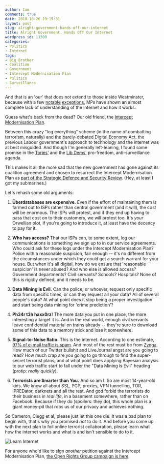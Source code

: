 ```yaml
---
author: Ian
comments: true
date: 2010-10-26 19:15:31
layout: post
slug: alright-government-hands-off-our-internet
title: Alright Government, Hands Off Our Internet
wordpress_id: 11309
categories:
- Politics
- Internet
tags:
- Big Brother
- Coalition
- Government
- Intercept Modernisation Plan
- Politics
- Surveillance
---
```


And that is an 'our' that does not extend to those inside Westminster, because with a few [notable](http://www.westminsterhubble.com/Tom_Watson) [exceptions](http://www.westminsterhubble.com/Julian%20Huppert), MPs have shown an almost complete lack of understanding of the internet and how it works.

Guess what's back from the dead?  Our old friend, the [Intercept Modernisation Plan](http://wiki.openrightsgroup.org/wiki/Intercept_Modernisation).

Between this crazy "log everything" scheme (in the name of combatting terrorism, naturally) and the barely-debated [Digital Economy Act](http://en.wikipedia.org/wiki/Digital_Economy_Act_2010), the previous Labour government's approach to technology and the internet was at best misguided.  And though I'm generally left-leaning, I found some promise in the [Tories'](http://www.conservatives.com/News/News_stories/2009/09/~/media/Files/Policy%20Documents/Surveillance%20State.ashx) and the [Lib Dems'](http://www.guardian.co.uk/commentisfree/libertycentral/2009/aug/11/surveillance-state-liberal-democrats) pro-freedom, anti-surveillance agenda.

This makes it all the more sad that the new government has gone against its coalition agreement and chosen to resurrect the Intercept Modernisation Plan as [part of the Strategic Defence and Security Review](http://conservativehome.blogs.com/centreright/2010/10/alex-deane-in-resurrecting-the-intercept-modernisation-programme-the-government-breaks-a-clear-basic.html?cid=6a00d83451b31c69e20133f542afa9970b).  (Hey, at least I got my submarines.)

Let's rehash some old arguments:

	
  1. **Überdatabases are expensive.**  Even if the effort of maintaining them is farmed out to ISPs rather than central government (and it will), the cost will be enormous.  The ISPs will protest, and if they end up having to pass that cost on to their customers, we will protest too.  It's _your_ Orwellian plot, if you're going to introduce it, at least have the decency to pay for it.

	
  2. **Who has access?**  That our ISPs can, to some extent, log our communications is something we sign up to in our service agreements.  Who could ask for these logs under the Intercept Modernisation Plan?  Police with a reasonable suspicion, fair enough -- it's no different from the circumstances under which they could get a search warrant for your house.  But when it's all digital, how do we ensure that 'reasonable suspicion' is never abused?  And who else is allowed access?  Government departments?  Civil servants?  Schools?  Hospitals?  None of this is rigidly defined, and it needs to be.

	
  3. **Data Mining is Evil.**  Can the police, or whoever, request only specific data from specific times, or can they request all your data?  All of several people's data?  At what point does it stop being a proper investigation and start being data mining for 'crime prediction'?

	
  4. **Ph34r t3h haxx0rz!**  The more data you put in one place, the more interesting a target it is.  And in the real world, enough civil servants leave confidential material on trains already -- they're sure to download some of this data to a memory stick and lose it somewhere.

	
  5. **Signal-to-Noise Ratio.**  This is the internet.  According to one estimate, [97% of e-mail traffic is spam](http://news.bbc.co.uk/1/hi/technology/7988579.stm).  And most of the rest must be from [Zynga](http://www.zynga.com/).  How much of our Twitter bullshit and LiveJournal angst are you going to read?  How much crap are you going to go through to find the super-secret terrorist plans, and at what point does applying Bayesian analysis to our web traffic start to fall under the "Data Mining is Evil" heading (protip: _really quickly_).

	
  6. **Terrorists are Smarter than You.**  And so am I.  So are most 14-year-old kids.  We know all about SSL, PGP, proxies, VPN tunnelling, TOR, IPREDator, darknets and all the rest.  And god forbid the terrorists do their business _in real life_, in a basement somewhere, rather than on Facebook.  Because if they do (spoilers: they do), this whole plan is a giant money-pit that robs us of our privacy and achieves nothing.

So Cameron, Clegg et al, please just let this one die.  It was a bad plan to begin with, that's why you promised _not_ to do it.  And before you come up with the next plan to foil online terrorist collaboration, please learn what how the internet works and what is and isn't sensible to do to it.

![Learn Internet](https://files.ianrenton.com/sites/blog/2010/10/learn_internet-300x200.jpg)

For anyone who'd like to sign _another_ petition against the Intercept Modernisation Plan, [the Open Rights Group campaign is here](http://action.openrightsgroup.org/ea-campaign/clientcampaign.do?ea.client.id=1422&ea.campaign.id=8227).
